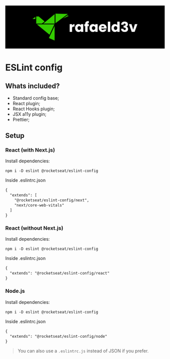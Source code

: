 ![rafaeld3v](./logo.svg)

# ESLint config

## Whats included?

- Standard config base;
- React plugin;
- React Hooks plugin;
- JSX a11y plugin;
- Prettier;

## Setup

### React (with Next.js)
Install dependencies:
```
npm i -D eslint @rocketseat/eslint-config
```
Inside .eslintrc.json
```
{
  "extends": [
    "@rocketseat/eslint-config/next", 
    "next/core-web-vitals"
  ]
}
```

### React (without Next.js)
Install dependencies:
```
npm i -D eslint @rocketseat/eslint-config
```
Inside .eslintrc.json
```
{
  "extends": "@rocketseat/eslint-config/react"
}
```

### Node.js
Install dependencies:
```
npm i -D eslint @rocketseat/eslint-config
```
Inside .eslintrc.json
```
{
  "extends": "@rocketseat/eslint-config/node"
}
```

> You can also use a `.eslintrc.js` instead of JSON if you prefer.
